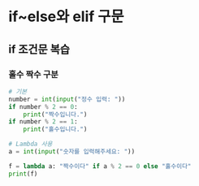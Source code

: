# if~else와 elif 구문

## if 조건문 복습

### 홀수 짝수 구분
```python
# 기본
number = int(input("정수 입력: "))
if number % 2 == 0:
    print("짝수입니다.")
if number % 2 == 1:
    print("홀수입니다.")

# Lambda 사용
a = int(input("숫자를 입력해주세요: "))

f = lambda a: "짝수이다" if a % 2 == 0 else "홀수이다"
print(f)
```